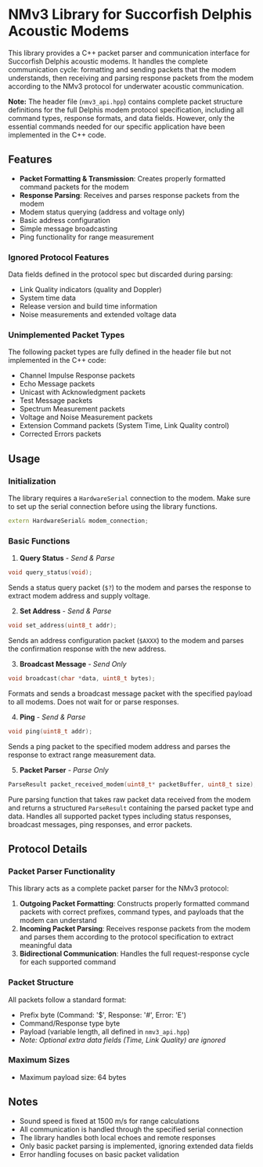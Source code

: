 # NMv3 Library for Succorfish Delphis Acoustic Modems

This library provides a C++ packet parser and communication interface for Succorfish Delphis acoustic modems. It handles the complete communication cycle: formatting and sending packets that the modem understands, then receiving and parsing response packets from the modem according to the NMv3 protocol for underwater acoustic communication.

**Note:** The header file (`nmv3_api.hpp`) contains complete packet structure definitions for the full Delphis modem protocol specification, including all command types, response formats, and data fields. However, only the essential commands needed for our specific application have been implemented in the C++ code.

## Features

- **Packet Formatting & Transmission**: Creates properly formatted command packets for the modem
- **Response Parsing**: Receives and parses response packets from the modem
- Modem status querying (address and voltage only)
- Basic address configuration
- Simple message broadcasting
- Ping functionality for range measurement

### Ignored Protocol Features
Data fields defined in the protocol spec but discarded during parsing:
- Link Quality indicators (quality and Doppler)
- System time data
- Release version and build time information
- Noise measurements and extended voltage data

### Unimplemented Packet Types
The following packet types are fully defined in the header file but not implemented in the C++ code:
- Channel Impulse Response packets
- Echo Message packets
- Unicast with Acknowledgment packets
- Test Message packets
- Spectrum Measurement packets
- Voltage and Noise Measurement packets
- Extension Command packets (System Time, Link Quality control)
- Corrected Errors packets

## Usage

### Initialization

The library requires a `HardwareSerial` connection to the modem. Make sure to set up the serial connection before using the library functions.

```cpp
extern HardwareSerial& modem_connection;
```

### Basic Functions

1. **Query Status** - *Send & Parse*
```cpp
void query_status(void);
```
Sends a status query packet (`$?`) to the modem and parses the response to extract modem address and supply voltage.

2. **Set Address** - *Send & Parse*
```cpp
void set_address(uint8_t addr);
```
Sends an address configuration packet (`$AXXX`) to the modem and parses the confirmation response with the new address.

3. **Broadcast Message** - *Send Only*
```cpp
void broadcast(char *data, uint8_t bytes);
```
Formats and sends a broadcast message packet with the specified payload to all modems. Does not wait for or parse responses.

4. **Ping** - *Send & Parse*
```cpp
void ping(uint8_t addr);
```
Sends a ping packet to the specified modem address and parses the response to extract range measurement data.

5. **Packet Parser** - *Parse Only*
```cpp
ParseResult packet_received_modem(uint8_t* packetBuffer, uint8_t size);
```
Pure parsing function that takes raw packet data received from the modem and returns a structured `ParseResult` containing the parsed packet type and data. Handles all supported packet types including status responses, broadcast messages, ping responses, and error packets.

## Protocol Details

### Packet Parser Functionality

This library acts as a complete packet parser for the NMv3 protocol:

1. **Outgoing Packet Formatting**: Constructs properly formatted command packets with correct prefixes, command types, and payloads that the modem can understand
2. **Incoming Packet Parsing**: Receives response packets from the modem and parses them according to the protocol specification to extract meaningful data
3. **Bidirectional Communication**: Handles the full request-response cycle for each supported command

### Packet Structure

All packets follow a standard format:
- Prefix byte (Command: '$', Response: '#', Error: 'E')
- Command/Response type byte
- Payload (variable length, all defined in `nmv3_api.hpp`)
- *Note: Optional extra data fields (Time, Link Quality) are ignored*

### Maximum Sizes
- Maximum payload size: 64 bytes

## Notes

- Sound speed is fixed at 1500 m/s for range calculations
- All communication is handled through the specified serial connection
- The library handles both local echoes and remote responses
- Only basic packet parsing is implemented, ignoring extended data fields
- Error handling focuses on basic packet validation

